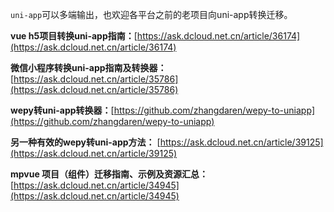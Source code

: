 
`uni-app`可以多端输出，也欢迎各平台之前的老项目向uni-app转换迁移。


**vue h5项目转换uni-app指南：**[https://ask.dcloud.net.cn/article/36174](https://ask.dcloud.net.cn/article/36174)

**微信小程序转换uni-app指南及转换器：**[https://ask.dcloud.net.cn/article/35786](https://ask.dcloud.net.cn/article/35786)

**wepy转uni-app转换器：**[https://github.com/zhangdaren/wepy-to-uniapp](https://github.com/zhangdaren/wepy-to-uniapp)

**另一种有效的wepy转uni-app方法：** [https://ask.dcloud.net.cn/article/39125](https://ask.dcloud.net.cn/article/39125)

**mpvue 项目（组件）迁移指南、示例及资源汇总：** [https://ask.dcloud.net.cn/article/34945](https://ask.dcloud.net.cn/article/34945)
